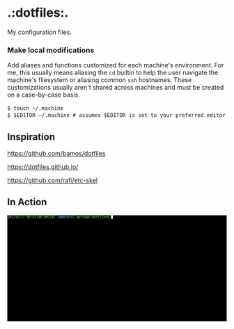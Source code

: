 # .:dotfiles:.
My configuration files.

### Make local modifications

Add aliases and functions customized for each machine's environment. For me, this usually means aliasing the `cd` builtin to help the user navigate the machine's filesystem or aliasing common `ssh` hostnames. These customizations usually aren't shared across machines and must be created on a case-by-case basis.

    $ touch ~/.machine
    $ $EDITOR ~/.machine # assumes $EDITOR is set to your preferred editor

## Inspiration

https://github.com/bamos/dotfiles

https://dotfiles.github.io/

https://github.com/rafi/etc-skel


## In Action

![img](https://raw.githubusercontent.com/themattman/dotfiles/master/how_to_use.gif)
